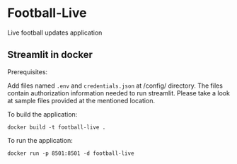 # Football-Live
Live football updates application

## Streamlit in docker
Prerequisites:

Add files named `.env` and `credentials.json` at /config/ directory. The files contain authorization information needed to run streamlit. Please take a look at sample files provided at the mentioned location.

To build the application:
```shell
docker build -t football-live .
```

To run the application:
```shell
docker run -p 8501:8501 -d football-live  
```